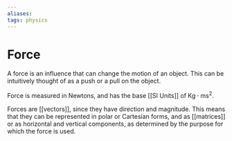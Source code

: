 ```yaml
---
aliases: 
tags: physics
---
```

# Force

A force is an influence that can change the motion of an object. This can be intuitively thought of as a push or a pull on the object.

Force is measured in Newtons, and has the base [[SI Units]] of $\text{Kg} \cdot \text{ms}^2$.

Forces are [[vectors]], since they have direction and magnitude. This means that they can be represented in polar or Cartesian forms, and as [[matrices]] or as horizontal and vertical components, as determined by the purpose for which the force is used.
